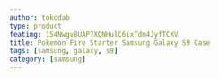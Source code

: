 ```yaml
---
author: tokodab
type: product
featimg: 154NwgvBUAP7XQNHulC6ixTdm4JyfTCXV
title: Pokemon Fire Starter Samsung Galaxy S9 Case
tags: [samsung, galaxy, s9]
category: [samsung]
---
```

